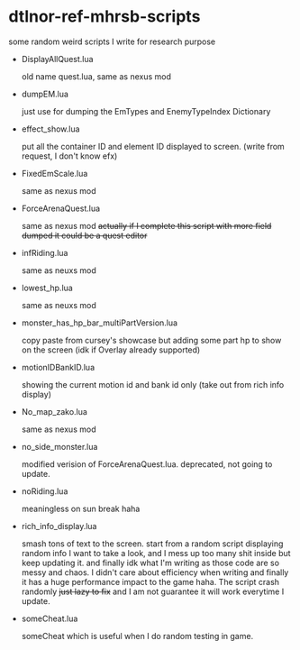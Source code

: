 # dtlnor-ref-mhrsb-scripts

 some random weird scripts I write for research purpose

- DisplayAllQuest.lua

  old name quest.lua, same as nexus mod
- dumpEM.lua

  just use for dumping the EmTypes and EnemyTypeIndex Dictionary
- effect_show.lua

  put all the container ID and element ID displayed to screen. (write from request, I don't know efx)
- FixedEmScale.lua

  same as nexus mod
- ForceArenaQuest.lua

  same as nexus mod ~~actually if I complete this script with more field dumped it could be a quest editor~~
- infRiding.lua

  same as neuxs mod
- lowest_hp.lua

  same as neuxs mod
- monster_has_hp_bar_multiPartVersion.lua

  copy paste from cursey's showcase but adding some part hp to show on the screen (idk if Overlay already supported)
- motionIDBankID.lua

  showing the current motion id and bank id only (take out from rich info display)
- No_map_zako.lua

  same as nexus mod
- no_side_monster.lua

  modified verision of ForceArenaQuest.lua. deprecated, not going to update.
- noRiding.lua

  meaningless on sun break haha
- rich_info_display.lua

  smash tons of text to the screen.
  start from a random script displaying random info I want to take a look, and I mess up too many shit inside but keep updating it. and finally idk what I'm writing as those code are so messy and chaos. I didn't care about efficiency when writing and finally it has a huge performance impact to the game haha. The script crash randomly ~~just lazy to fix~~ and I am not guarantee it will work everytime I update.
- someCheat.lua

  someCheat which is useful when I do random testing in game.
